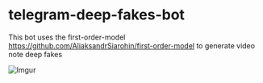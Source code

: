 # telegram-deep-fakes-bot
This bot uses the first-order-model https://github.com/AliaksandrSiarohin/first-order-model to generate video note deep fakes

![Imgur](https://i.imgur.com/gjzq5Nb.png)
